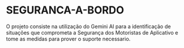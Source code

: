 # SEGURANCA-A-BORDO
 O projeto consiste na utilização do Gemini AI para a identificação de situações que comprometa a Segurança dos Motoristas de Aplicativo e tome as medidas para prover o suporte necessario.
